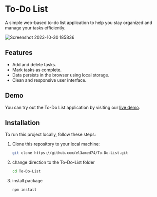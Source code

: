# To-Do List

A simple web-based to-do list application to help you stay organized and manage your tasks efficiently.

![Screenshot 2023-10-30 185836](https://github.com/el3amed74/To-Do-List/assets/88010609/09c62137-38cf-4203-9b42-5ac8c94137a0)

## Features
- Add and delete tasks.
- Mark tasks as complete.
- Data persists in the browser using local storage.
- Clean and responsive user interface.

## Demo
You can try out the To-Do List application by visiting our [live demo](https://el3amed74.github.io/To-Do-List/).

## Installation
To run this project locally, follow these steps:

1. Clone this repository to your local machine:

   ```bash
   git clone https://github.com/el3amed74/To-Do-List.git
2. change direction to the To-Do-List folder

   ```bash
   cd To-Do-List
3. install package

   ```bash
   npm install
